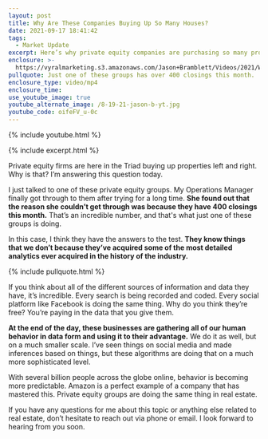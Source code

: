 ```yaml
---
layout: post
title: Why Are These Companies Buying Up So Many Houses?
date: 2021-09-17 18:41:42
tags:
  - Market Update
excerpt: Here’s why private equity companies are purchasing so many properties.
enclosure: >-
  https://vyralmarketing.s3.amazonaws.com/Jason+Bramblett/Videos/2021/Why+Are+These+Companies+Buying+Up+So+Many+Houses_.mp4
pullquote: Just one of these groups has over 400 closings this month.
enclosure_type: video/mp4
enclosure_time:
use_youtube_image: true
youtube_alternate_image: /8-19-21-jason-b-yt.jpg
youtube_code: oifeFV_u-0c
---
```

{% include youtube.html %}

{% include excerpt.html %}

Private equity firms are here in the Triad buying up properties left and right. Why is that? I’m answering this question today.

I just talked to one of these private equity groups. My Operations Manager finally got through to them after trying for a long time. **She found out that the reason she couldn’t get through was because they have 400 closings this month.** That’s an incredible number, and that's what just one of these groups is doing.

In this case, I think they have the answers to the test. **They know things that we don’t because they’ve acquired some of the most detailed analytics ever acquired in the history of the industry.&nbsp;**

{% include pullquote.html %}

If you think about all of the different sources of information and data they have, it’s incredible. Every search is being recorded and coded. Every social platform like Facebook is doing the same thing. Why do you think they’re free? You’re paying in the data that you give them.

**At the end of the day, these businesses are gathering all of our human behavior in data form and using it to their advantage.** We do it as well, but on a much smaller scale. I’ve seen things on social media and made inferences based on things, but these algorithms are doing that on a much more sophisticated level.&nbsp;

With several billion people across the globe online, behavior is becoming more predictable. Amazon is a perfect example of a company that has mastered this. Private equity groups are doing the same thing in real estate.

If you have any questions for me about this topic or anything else related to real estate, don’t hesitate to reach out via phone or email. I look forward to hearing from you soon.
